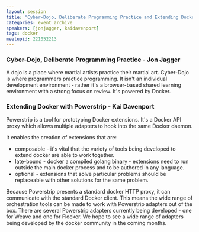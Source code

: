 ```yaml
---
layout: session
title: "Cyber-Dojo, Deliberate Programming Practice and Extending Docker with Powerstrip"
categories: event archive
speakers: [jonjagger, kaidavenport]
tags: docker
meetupid: 221052213
---
```


### Cyber-Dojo, Deliberate Programming Practice - Jon Jagger

A dojo is a place where martial artists practice their martial art. Cyber-Dojo is where programmers practice programming. It isn't an individual development environment - rather it's a browser-based shared learning environment with a strong focus on review. It's powered by Docker. 

### Extending Docker with Powerstrip - Kai Davenport

Powerstrip is a tool for prototyping Docker extensions. It's a Docker API proxy which allows multiple adapters to hook into the same Docker daemon. 

It enables the creation of extensions that are: 
* composable - it's vital that the variety of tools being developed to extend docker are able to work together. 
* late-bound - docker a compiled golang binary - extensions need to run outside the main docker process and to be authored in any language. 
* optional - extensions that solve particular problems should be replaceable with other solutions for the same problem.

Because Powerstrip presents a standard docker HTTP proxy, it can communicate with the standard Docker client.  This means the wide range of orchestration tools can be made to work with Powerstrip adapters out of the box. There are several Powerstrip adapters currently being developed - one for Weave and one for Flocker.  We hope to see a wide range of adapters being developed by the docker community in the coming months.
